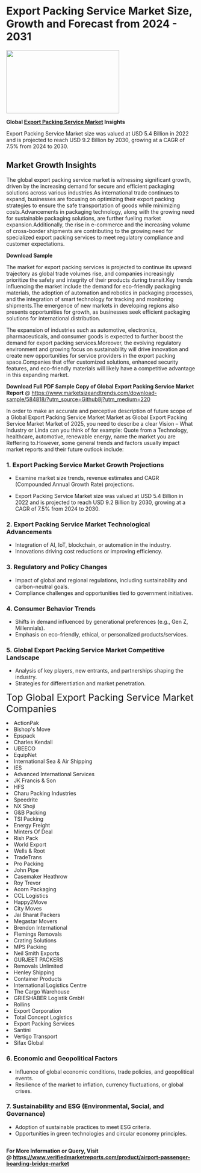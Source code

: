 <H1>Export Packing Service Market Size, Growth and Forecast from 2024 - 2031</H1><img class="aligncenter size-medium wp-image-584254" src="https://thirdeyenews.in/wp-content/uploads/2024/09/Global-Market-Research-300x168.jpeg" alt="" width="300" height="168" /><p><strong>Global&nbsp;<a href="https://www.marketsizeandtrends.com/download-sample/584818/?utm_source=Github8j?utm_medium=220">Export Packing Service Market</a> Insights</strong></p><p>Export Packing Service Market size was valued at USD 5.4 Billion in 2022 and is projected to reach USD 9.2 Billion by 2030, growing at a CAGR of 7.5% from 2024 to 2030.</p><p><h2>Market Growth Insights</h2> <p>The global export packing service market is witnessing significant growth, driven by the increasing demand for secure and efficient packaging solutions across various industries.As international trade continues to expand, businesses are focusing on optimizing their export packing strategies to ensure the safe transportation of goods while minimizing costs.Advancements in packaging technology, along with the growing need for sustainable packaging solutions, are further fueling market expansion.Additionally, the rise in e-commerce and the increasing volume of cross-border shipments are contributing to the growing need for specialized export packing services to meet regulatory compliance and customer expectations.</p> <p><strong>Download Sample</strong></p> <p>The market for export packing services is projected to continue its upward trajectory as global trade volumes rise, and companies increasingly prioritize the safety and integrity of their products during transit.Key trends influencing the market include the demand for eco-friendly packaging materials, the adoption of automation and robotics in packaging processes, and the integration of smart technology for tracking and monitoring shipments.The emergence of new markets in developing regions also presents opportunities for growth, as businesses seek efficient packaging solutions for international distribution.</p> <p>The expansion of industries such as automotive, electronics, pharmaceuticals, and consumer goods is expected to further boost the demand for export packing services.Moreover, the evolving regulatory environment and growing focus on sustainability will drive innovation and create new opportunities for service providers in the export packing space.Companies that offer customized solutions, enhanced security features, and eco-friendly materials will likely have a competitive advantage in this expanding market.</p> <p><span class=""><strong>Download Full PDF Sample Copy of Global Export Packing Service Market Report</strong> @ <a href="https://www.marketsizeandtrends.com/download-sample/584818/?utm_source=Github8j?utm_medium=220" target="_blank">https://www.marketsizeandtrends.com/download-sample/584818/?utm_source=Github8j?utm_medium=220</a></span></p><p>In order to make an accurate and perceptive description of future scope of a Global&nbsp;Export Packing Service Market Market as Global&nbsp;Export Packing Service Market Market of 2025, you need to describe a clear Vision &ndash; What Industry or Linda can you think of for example: Quote from a Technology, healthcare, automotive, renewable energy, name the market you are Reffering to.However, some general trends and factors usually impact market reports and their future outlook include:</p><h3>1.&nbsp;<strong>Export Packing Service Market Growth Projections</strong></h3><ul><li>Examine market size trends, revenue estimates and CAGR (Compounded Annual Growth Rate) projections.</li><li><p>Export Packing Service Market size was valued at USD 5.4 Billion in 2022 and is projected to reach USD 9.2 Billion by 2030, growing at a CAGR of 7.5% from 2024 to 2030.</p></li></ul><h3>2.&nbsp;<strong>Export Packing Service Market Technological Advancements</strong></h3><ul><li>Integration of AI, IoT, blockchain, or automation in the industry.</li><li>Innovations driving cost reductions or improving efficiency.</li></ul><h3>3.&nbsp;<strong>Regulatory and Policy Changes</strong></h3><ul><li>Impact of global and regional regulations, including sustainability and carbon-neutral goals.</li><li>Compliance challenges and opportunities tied to government initiatives.</li></ul><h3>4.&nbsp;<strong>Consumer Behavior Trends</strong></h3><ul><li>Shifts in demand influenced by generational preferences (e.g., Gen Z, Millennials).</li><li>Emphasis on eco-friendly, ethical, or personalized products/services.</li></ul><h3>5.&nbsp;<strong>Global Export Packing Service Market Competitive Landscape</strong></h3><ul><li>Analysis of key players, new entrants, and partnerships shaping the industry.</li><li>Strategies for differentiation and market penetration.</li></ul><p data-pm-slice="1 1 []"><span style="color: inherit; font-family: inherit; font-size: 25px;">Top Global Export Packing Service Market Companies</span></p><div class="" data-test-id=""><p><li>ActionPak</li><li> Bishop's Move</li><li> Epspack</li><li> Charles Kendall</li><li> UBEECO</li><li> EquipNet</li><li> International Sea & Air Shipping</li><li> IES</li><li> Advanced International Services</li><li> JK Francis & Son</li><li> HFS</li><li> Charu Packing Industries</li><li> Speedrite</li><li> NX Shoji</li><li> G&B Packing</li><li> TSI Packing</li><li> Energy Freight</li><li> Minters Of Deal</li><li> Rish Pack</li><li> World Export</li><li> Wells & Root</li><li> TradeTrans</li><li> Pro Packing</li><li> John Pipe</li><li> Casemaker Heathrow</li><li> Roy Trevor</li><li> Acorn Packaging</li><li> CCL Logistics</li><li> Happy2Move</li><li> City Moves</li><li> Jai Bharat Packers</li><li> Megastar Movers</li><li> Brendon International</li><li> Flemings Removals</li><li> Crating Solutions</li><li> MPS Packing</li><li> Neil Smith Exports</li><li> GURJEET PACKERS</li><li> Removals Unlimited</li><li> Henley Shipping</li><li> Container Products</li><li> International Logistics Centre</li><li> The Cargo Warehouse</li><li> GRIESHABER Logistik GmbH</li><li> Rollins</li><li> Export Corporation</li><li> Total Concept Logistics</li><li> Export Packing Services</li><li> Santini</li><li> Vertigo Transport</li><li> Sifax Global</li></p></div><h3>6.&nbsp;<strong>Economic and Geopolitical Factors</strong></h3><ul><li>Influence of global economic conditions, trade policies, and geopolitical events.</li><li>Resilience of the market to inflation, currency fluctuations, or global crises.</li></ul><h3>7.&nbsp;<strong>Sustainability and ESG (Environmental, Social, and Governance)</strong></h3><ul><li>Adoption of sustainable practices to meet ESG criteria.</li><li>Opportunities in green technologies and circular economy principles.</li></ul><h2><strong style="font-size: 14px;">For More Information or Query, Visit @&nbsp;</strong><a style="background-color: #ffffff; font-size: 14px;" href="https://www.marketsizeandtrends.com/report/export-packing-service-market/" target="_blank">https://www.verifiedmarketreports.com/product/airport-passenger-boarding-bridge-market</a></h2>